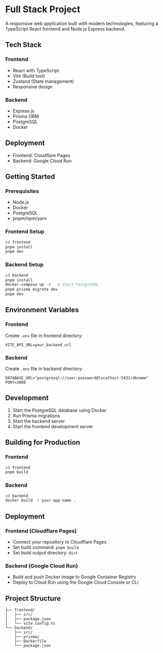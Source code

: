 # Full Stack Project

A responsive web application built with modern technologies, featuring a TypeScript React frontend and Node.js Express backend.

## Tech Stack

### Frontend
- React with TypeScript
- Vite (Build tool)
- Zustand (State management)
- Responsive design

### Backend
- Express.js
- Prisma ORM
- PostgreSQL
- Docker

## Deployment

- Frontend: Cloudflare Pages
- Backend: Google Cloud Run

## Getting Started

### Prerequisites
- Node.js
- Docker
- PostgreSQL
- pnpm/npm/yarn

### Frontend Setup
```bash
cd frontend
pnpm install
pnpm dev
```

### Backend Setup
```bash
cd backend
pnpm install
docker-compose up -d   # Start PostgreSQL
pnpm prisma migrate dev
pnpm dev
```

## Environment Variables

### Frontend
Create `.env` file in frontend directory:
```
VITE_API_URL=your_backend_url
```

### Backend
Create `.env` file in backend directory:
```
DATABASE_URL="postgresql://user:password@localhost:5432/dbname"
PORT=3000
```

## Development

1. Start the PostgreSQL database using Docker
2. Run Prisma migrations
3. Start the backend server
4. Start the frontend development server

## Building for Production

### Frontend
```bash
cd frontend
pnpm build
```

### Backend
```bash
cd backend
docker build -t your-app-name .
```

## Deployment

### Frontend (Cloudflare Pages)
- Connect your repository to Cloudflare Pages
- Set build command: `pnpm build`
- Set build output directory: `dist`

### Backend (Google Cloud Run)
- Build and push Docker image to Google Container Registry
- Deploy to Cloud Run using the Google Cloud Console or CLI

## Project Structure
```
├── frontend/
│   ├── src/
│   ├── package.json
│   └── vite.config.ts
└── backend/
    ├── src/
    ├── prisma/
    ├── Dockerfile
    └── package.json
```
